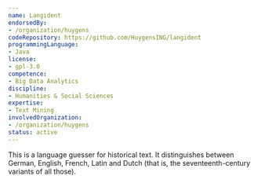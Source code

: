```yaml
---
name: Langident
endorsedBy:
- /organization/huygens
codeRepository: https://github.com/HuygensING/langident
programmingLanguage:
- Java
license:
- gpl-3.0
competence:
- Big Data Analytics
discipline:
- Humanities & Social Sciences
expertise:
- Text Mining
involvedOrganization:
- /organization/huygens
status: active
---
```

This is a language guesser for historical text. It distinguishes between German, English, French, Latin and Dutch (that is, the seventeenth-century variants of all those).
